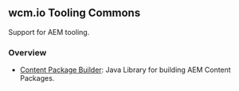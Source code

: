 ## wcm.io Tooling Commons

Support for AEM tooling.


### Overview

* [Content Package Builder](content-package-builder/): Java Library for building AEM Content Packages.
